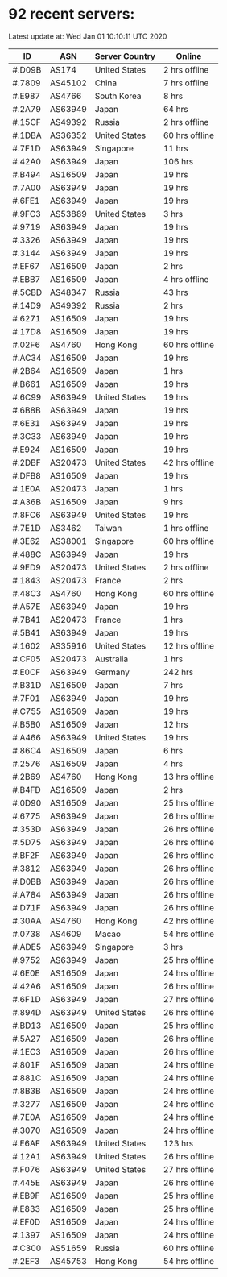 # 92 recent servers:

Latest update at: Wed Jan 01 10:10:11 UTC 2020

| ID | ASN | Server Country | Online |
| -- | --- | -------------- | ------ |
| #.D09B | AS174 | United States | 2 hrs offline |
| #.7809 | AS45102 | China | 7 hrs offline |
| #.E987 | AS4766 | South Korea | 8 hrs |
| #.2A79 | AS63949 | Japan | 64 hrs |
| #.15CF | AS49392 | Russia | 2 hrs offline |
| #.1DBA | AS36352 | United States | 60 hrs offline |
| #.7F1D | AS63949 | Singapore | 11 hrs |
| #.42A0 | AS63949 | Japan | 106 hrs |
| #.B494 | AS16509 | Japan | 19 hrs |
| #.7A00 | AS63949 | Japan | 19 hrs |
| #.6FE1 | AS63949 | Japan | 19 hrs |
| #.9FC3 | AS53889 | United States | 3 hrs |
| #.9719 | AS63949 | Japan | 19 hrs |
| #.3326 | AS63949 | Japan | 19 hrs |
| #.3144 | AS63949 | Japan | 19 hrs |
| #.EF67 | AS16509 | Japan | 2 hrs |
| #.EBB7 | AS16509 | Japan | 4 hrs offline |
| #.5CBD | AS48347 | Russia | 43 hrs |
| #.14D9 | AS49392 | Russia | 2 hrs |
| #.6271 | AS16509 | Japan | 19 hrs |
| #.17D8 | AS16509 | Japan | 19 hrs |
| #.02F6 | AS4760 | Hong Kong | 60 hrs offline |
| #.AC34 | AS16509 | Japan | 19 hrs |
| #.2B64 | AS16509 | Japan | 1 hrs |
| #.B661 | AS16509 | Japan | 19 hrs |
| #.6C99 | AS63949 | United States | 19 hrs |
| #.6B8B | AS63949 | Japan | 19 hrs |
| #.6E31 | AS63949 | Japan | 19 hrs |
| #.3C33 | AS63949 | Japan | 19 hrs |
| #.E924 | AS16509 | Japan | 19 hrs |
| #.2DBF | AS20473 | United States | 42 hrs offline |
| #.DFB8 | AS16509 | Japan | 19 hrs |
| #.1E0A | AS20473 | Japan | 1 hrs |
| #.A36B | AS16509 | Japan | 9 hrs |
| #.8FC6 | AS63949 | United States | 19 hrs |
| #.7E1D | AS3462 | Taiwan | 1 hrs offline |
| #.3E62 | AS38001 | Singapore | 60 hrs offline |
| #.488C | AS63949 | Japan | 19 hrs |
| #.9ED9 | AS20473 | United States | 2 hrs offline |
| #.1843 | AS20473 | France | 2 hrs |
| #.48C3 | AS4760 | Hong Kong | 60 hrs offline |
| #.A57E | AS63949 | Japan | 19 hrs |
| #.7B41 | AS20473 | France | 1 hrs |
| #.5B41 | AS63949 | Japan | 19 hrs |
| #.1602 | AS35916 | United States | 12 hrs offline |
| #.CF05 | AS20473 | Australia | 1 hrs |
| #.E0CF | AS63949 | Germany | 242 hrs |
| #.B31D | AS16509 | Japan | 7 hrs |
| #.7F01 | AS63949 | Japan | 19 hrs |
| #.C755 | AS16509 | Japan | 19 hrs |
| #.B5B0 | AS16509 | Japan | 12 hrs |
| #.A466 | AS63949 | United States | 19 hrs |
| #.86C4 | AS16509 | Japan | 6 hrs |
| #.2576 | AS16509 | Japan | 4 hrs |
| #.2B69 | AS4760 | Hong Kong | 13 hrs offline |
| #.B4FD | AS16509 | Japan | 2 hrs |
| #.0D90 | AS16509 | Japan | 25 hrs offline |
| #.6775 | AS63949 | Japan | 26 hrs offline |
| #.353D | AS63949 | Japan | 26 hrs offline |
| #.5D75 | AS63949 | Japan | 26 hrs offline |
| #.BF2F | AS63949 | Japan | 26 hrs offline |
| #.3812 | AS63949 | Japan | 26 hrs offline |
| #.D0BB | AS63949 | Japan | 26 hrs offline |
| #.A784 | AS63949 | Japan | 26 hrs offline |
| #.D71F | AS63949 | Japan | 26 hrs offline |
| #.30AA | AS4760 | Hong Kong | 42 hrs offline |
| #.0738 | AS4609 | Macao | 54 hrs offline |
| #.ADE5 | AS63949 | Singapore | 3 hrs |
| #.9752 | AS63949 | Japan | 25 hrs offline |
| #.6E0E | AS16509 | Japan | 24 hrs offline |
| #.42A6 | AS16509 | Japan | 26 hrs offline |
| #.6F1D | AS63949 | Japan | 27 hrs offline |
| #.894D | AS63949 | United States | 26 hrs offline |
| #.BD13 | AS16509 | Japan | 25 hrs offline |
| #.5A27 | AS16509 | Japan | 26 hrs offline |
| #.1EC3 | AS16509 | Japan | 26 hrs offline |
| #.801F | AS16509 | Japan | 24 hrs offline |
| #.881C | AS16509 | Japan | 24 hrs offline |
| #.8B3B | AS16509 | Japan | 24 hrs offline |
| #.3277 | AS16509 | Japan | 24 hrs offline |
| #.7E0A | AS16509 | Japan | 24 hrs offline |
| #.3070 | AS16509 | Japan | 24 hrs offline |
| #.E6AF | AS63949 | United States | 123 hrs |
| #.12A1 | AS63949 | United States | 26 hrs offline |
| #.F076 | AS63949 | United States | 27 hrs offline |
| #.445E | AS63949 | Japan | 26 hrs offline |
| #.EB9F | AS16509 | Japan | 25 hrs offline |
| #.E833 | AS16509 | Japan | 25 hrs offline |
| #.EF0D | AS16509 | Japan | 24 hrs offline |
| #.1397 | AS16509 | Japan | 24 hrs offline |
| #.C300 | AS51659 | Russia | 60 hrs offline |
| #.2EF3 | AS45753 | Hong Kong | 54 hrs offline |

